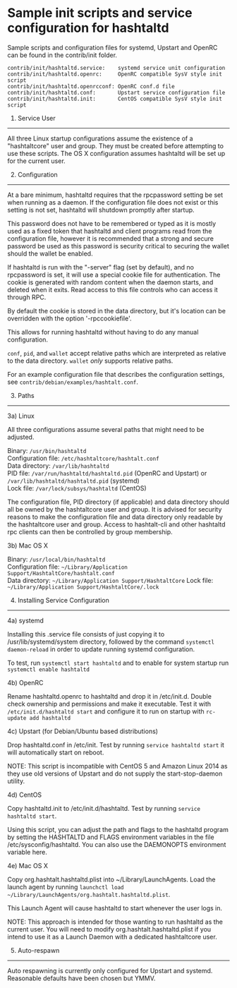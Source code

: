 Sample init scripts and service configuration for hashtaltd
==========================================================

Sample scripts and configuration files for systemd, Upstart and OpenRC
can be found in the contrib/init folder.

    contrib/init/hashtaltd.service:    systemd service unit configuration
    contrib/init/hashtaltd.openrc:     OpenRC compatible SysV style init script
    contrib/init/hashtaltd.openrcconf: OpenRC conf.d file
    contrib/init/hashtaltd.conf:       Upstart service configuration file
    contrib/init/hashtaltd.init:       CentOS compatible SysV style init script

1. Service User
---------------------------------

All three Linux startup configurations assume the existence of a "hashtaltcore" user
and group.  They must be created before attempting to use these scripts.
The OS X configuration assumes hashtaltd will be set up for the current user.

2. Configuration
---------------------------------

At a bare minimum, hashtaltd requires that the rpcpassword setting be set
when running as a daemon.  If the configuration file does not exist or this
setting is not set, hashtaltd will shutdown promptly after startup.

This password does not have to be remembered or typed as it is mostly used
as a fixed token that hashtaltd and client programs read from the configuration
file, however it is recommended that a strong and secure password be used
as this password is security critical to securing the wallet should the
wallet be enabled.

If hashtaltd is run with the "-server" flag (set by default), and no rpcpassword is set,
it will use a special cookie file for authentication. The cookie is generated with random
content when the daemon starts, and deleted when it exits. Read access to this file
controls who can access it through RPC.

By default the cookie is stored in the data directory, but it's location can be overridden
with the option '-rpccookiefile'.

This allows for running hashtaltd without having to do any manual configuration.

`conf`, `pid`, and `wallet` accept relative paths which are interpreted as
relative to the data directory. `wallet` *only* supports relative paths.

For an example configuration file that describes the configuration settings,
see `contrib/debian/examples/hashtalt.conf`.

3. Paths
---------------------------------

3a) Linux

All three configurations assume several paths that might need to be adjusted.

Binary:              `/usr/bin/hashtaltd`  
Configuration file:  `/etc/hashtaltcore/hashtalt.conf`  
Data directory:      `/var/lib/hashtaltd`  
PID file:            `/var/run/hashtaltd/hashtaltd.pid` (OpenRC and Upstart) or `/var/lib/hashtaltd/hashtaltd.pid` (systemd)  
Lock file:           `/var/lock/subsys/hashtaltd` (CentOS)  

The configuration file, PID directory (if applicable) and data directory
should all be owned by the hashtaltcore user and group.  It is advised for security
reasons to make the configuration file and data directory only readable by the
hashtaltcore user and group.  Access to hashtalt-cli and other hashtaltd rpc clients
can then be controlled by group membership.

3b) Mac OS X

Binary:              `/usr/local/bin/hashtaltd`  
Configuration file:  `~/Library/Application Support/HashtaltCore/hashtalt.conf`  
Data directory:      `~/Library/Application Support/HashtaltCore`
Lock file:           `~/Library/Application Support/HashtaltCore/.lock`

4. Installing Service Configuration
-----------------------------------

4a) systemd

Installing this .service file consists of just copying it to
/usr/lib/systemd/system directory, followed by the command
`systemctl daemon-reload` in order to update running systemd configuration.

To test, run `systemctl start hashtaltd` and to enable for system startup run
`systemctl enable hashtaltd`

4b) OpenRC

Rename hashtaltd.openrc to hashtaltd and drop it in /etc/init.d.  Double
check ownership and permissions and make it executable.  Test it with
`/etc/init.d/hashtaltd start` and configure it to run on startup with
`rc-update add hashtaltd`

4c) Upstart (for Debian/Ubuntu based distributions)

Drop hashtaltd.conf in /etc/init.  Test by running `service hashtaltd start`
it will automatically start on reboot.

NOTE: This script is incompatible with CentOS 5 and Amazon Linux 2014 as they
use old versions of Upstart and do not supply the start-stop-daemon utility.

4d) CentOS

Copy hashtaltd.init to /etc/init.d/hashtaltd. Test by running `service hashtaltd start`.

Using this script, you can adjust the path and flags to the hashtaltd program by
setting the HASHTALTD and FLAGS environment variables in the file
/etc/sysconfig/hashtaltd. You can also use the DAEMONOPTS environment variable here.

4e) Mac OS X

Copy org.hashtalt.hashtaltd.plist into ~/Library/LaunchAgents. Load the launch agent by
running `launchctl load ~/Library/LaunchAgents/org.hashtalt.hashtaltd.plist`.

This Launch Agent will cause hashtaltd to start whenever the user logs in.

NOTE: This approach is intended for those wanting to run hashtaltd as the current user.
You will need to modify org.hashtalt.hashtaltd.plist if you intend to use it as a
Launch Daemon with a dedicated hashtaltcore user.

5. Auto-respawn
-----------------------------------

Auto respawning is currently only configured for Upstart and systemd.
Reasonable defaults have been chosen but YMMV.
